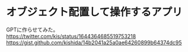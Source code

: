 # オブジェクト配置して操作するアプリ

GPTに作らせてみた。  
<https://twitter.com/kis/status/1644364685519753218>  
<https://gist.github.com/kishida/14b2041a25a0ae64260899b64374dc95>  
